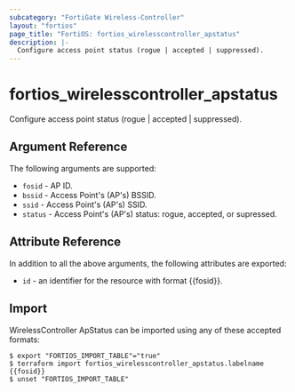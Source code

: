 ```yaml
---
subcategory: "FortiGate Wireless-Controller"
layout: "fortios"
page_title: "FortiOS: fortios_wirelesscontroller_apstatus"
description: |-
  Configure access point status (rogue | accepted | suppressed).
---
```


# fortios_wirelesscontroller_apstatus
Configure access point status (rogue | accepted | suppressed).

## Argument Reference

The following arguments are supported:

* `fosid` - AP ID.
* `bssid` - Access Point's (AP's) BSSID.
* `ssid` - Access Point's (AP's) SSID.
* `status` - Access Point's (AP's) status: rogue, accepted, or supressed.


## Attribute Reference

In addition to all the above arguments, the following attributes are exported:
* `id` - an identifier for the resource with format {{fosid}}.

## Import

WirelessController ApStatus can be imported using any of these accepted formats:
```
$ export "FORTIOS_IMPORT_TABLE"="true"
$ terraform import fortios_wirelesscontroller_apstatus.labelname {{fosid}}
$ unset "FORTIOS_IMPORT_TABLE"
```

